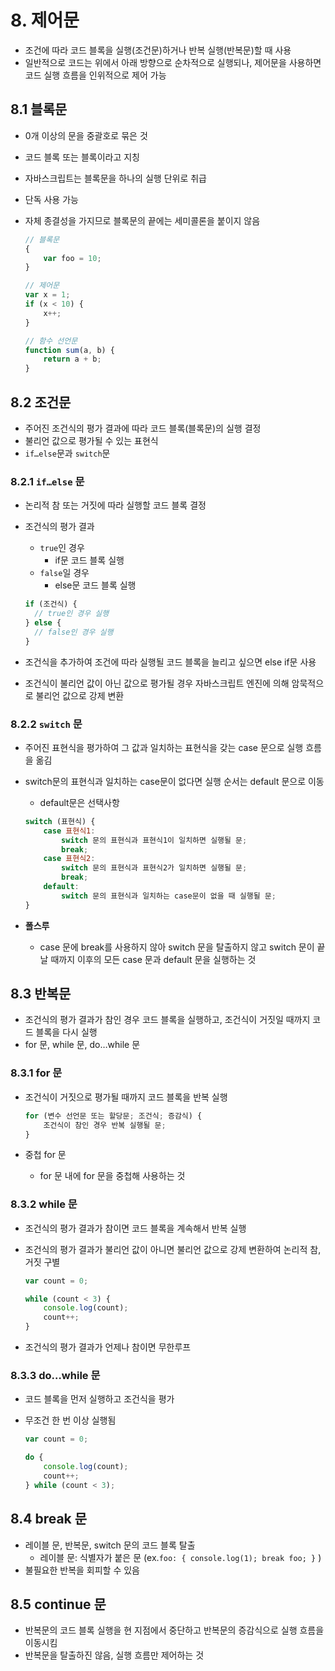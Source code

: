 # 8. 제어문

- 조건에 따라 코드 블록을 실행(조건문)하거나 반복 실행(반복문)할 때 사용
- 일반적으로 코드는 위에서 아래 방향으로 순차적으로 실행되나, 제어문을 사용하면 코드 실행 흐름을 인위적으로 제어 가능

## 8.1 블록문

- 0개 이상의 문을 중괄호로 묶은 것
- 코드 블록 또는 블록이라고 지칭
- 자바스크립트는 블록문을 하나의 실행 단위로 취급
- 단독 사용 가능
- 자체 종결성을 가지므로 블록문의 끝에는 세미콜론을 붙이지 않음

    ```jsx
    // 블록문
    {
    	var foo = 10;
    }
    
    // 제어문
    var x = 1;
    if (x < 10) {
    	x++;
    }
    
    // 함수 선언문
    function sum(a, b) {
    	return a + b;
    }
    ```


## 8.2 조건문

- 주어진 조건식의 평가 결과에 따라 코드 블록(블록문)의 실행 결정
- 불리언 값으로 평가될 수 있는 표현식
- `if…else`문과 `switch`문

### 8.2.1 `if…else` 문

- 논리적 참 또는 거짓에 따라 실행할 코드 블록 결정
- 조건식의 평가 결과
    - `true`인 경우
        - if문 코드 블록 실행
    - `false`일 경우
        - else문 코드 블록 실행

    ```jsx
    if (조건식) {
      // true인 경우 실행
    } else {
      // false인 경우 실행
    }
    ```

- 조건식을 추가하여 조건에 따라 실행될 코드 블록을 늘리고 싶으면 else if문 사용
- 조건식이 불리언 값이 아닌 값으로 평가될 경우 자바스크립트 엔진에 의해 암묵적으로 불리언 값으로 강제 변환

### 8.2.2 `switch` 문

- 주어진 표현식을 평가하여 그 값과 일치하는 표현식을 갖는 case 문으로 실행 흐름을 옮김
- switch문의 표현식과 일치하는 case문이 없다면 실행 순서는 default 문으로 이동
    - default문은 선택사항

    ```jsx
    switch (표현식) {
    	case 표현식1:
    		switch 문의 표현식과 표현식1이 일치하면 실행될 문;
    		break;
    	case 표현식2:
    		switch 문의 표현식과 표현식2가 일치하면 실행될 문;
    		break;
    	default:
    		switch 문의 표현식과 일치하는 case문이 없을 때 실행될 문;
    }
    ```

- **폴스루**
    - case 문에 break를 사용하지 않아 switch 문을 탈출하지 않고 switch 문이 끝날 때까지 이후의 모든 case 문과 default 문을 실행하는 것

## 8.3 반복문

- 조건식의 평가 결과가 참인 경우 코드 블록을 실행하고, 조건식이 거짓일 때까지 코드 블록을 다시 실행
- for 문, while 문, do…while 문

### 8.3.1 for 문

- 조건식이 거짓으로 평가될 때까지 코드 블록을 반복 실행

    ```jsx
    for (변수 선언문 또는 할당문; 조건식; 증감식) {
    	조건식이 참인 경우 반복 실행될 문;
    }
    ```

- 중첩 for 문
    - for 문 내에 for 문을 중첩해 사용하는 것

### 8.3.2 while 문

- 조건식의 평가 결과가 참이면 코드 블록을 계속해서 반복 실행
- 조건식의 평가 결과가 불리언 값이 아니면 불리언 값으로 강제 변환하여 논리적 참, 거짓 구별

    ```jsx
    var count = 0;
    
    while (count < 3) {
    	console.log(count);
    	count++;
    }
    ```

- 조건식의 평가 결과가 언제나 참이면 무한루프

### 8.3.3 do…while 문

- 코드 블록을 먼저 실행하고 조건식을 평가
- 무조건 한 번 이상 실행됨

    ```jsx
    var count = 0;
    
    do {
    	console.log(count);
    	count++;
    } while (count < 3);
    ```


## 8.4 break 문

- 레이블 문, 반복문, switch 문의 코드 블록 탈출
    - 레이블 문: 식별자가 붙은 문 (ex.`foo: { console.log(1); break foo; }` )
- 불필요한 반복을 회피할 수 있음

## 8.5 continue 문

- 반복문의 코드 블록 실행을 현 지점에서 중단하고 반복문의 증감식으로 실행 흐름을 이동시킴
- 반복문을 탈출하진 않음, 실행 흐름만 제어하는 것